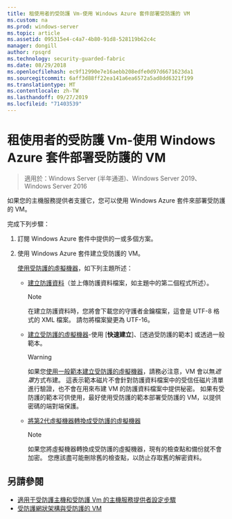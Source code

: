 ```yaml
---
title: 租使用者的受防護 Vm-使用 Windows Azure 套件部署受防護的 VM
ms.custom: na
ms.prod: windows-server
ms.topic: article
ms.assetid: 095315e4-c4a7-4b80-91d8-528119b62c4c
manager: dongill
author: rpsqrd
ms.technology: security-guarded-fabric
ms.date: 08/29/2018
ms.openlocfilehash: ec9f12990e7e16aebb208edfe0d97d6671623da1
ms.sourcegitcommit: 6aff3d88ff22ea141a6ea6572a5ad8dd6321f199
ms.translationtype: MT
ms.contentlocale: zh-TW
ms.lasthandoff: 09/27/2019
ms.locfileid: "71403539"
---
```

# <a name="shielded-vms--for-tenants---deploying-a-shielded-vm-by-using-windows-azure-pack"></a>租使用者的受防護 Vm-使用 Windows Azure 套件部署受防護的 VM

>適用於：Windows Server (半年通道)、Windows Server 2019、Windows Server 2016

如果您的主機服務提供者支援它，您可以使用 Windows Azure 套件來部署受防護的 VM。

完成下列步驟：

1. 訂閱 Windows Azure 套件中提供的一或多個方案。

2. 使用 Windows Azure 套件建立受防護的 VM。

    [使用受防護的虛擬機器](https://technet.microsoft.com/library/mt720674.aspx)，如下列主題所述：

   - [建立防護資料](https://technet.microsoft.com/library/mt720672.aspx)（並上傳防護資料檔案，如主題中的第二個程式所述）。
    
     > [!NOTE]
     > 在建立防護資料時，您將會下載您的守護者金鑰檔案，這會是 UTF-8 格式的 XML 檔案。 請勿將檔案變更為 UTF-16。
    
   - [建立受防護的虛擬機器](https://technet.microsoft.com/library/mt720673.aspx)-使用 [**快速建立**]、[透過受防護的範本] 或透過一般範本。
    
       > [!WARNING]
       > 如果您[使用一般範本建立受防護的虛擬機器](https://technet.microsoft.com/library/mt720673.aspx#Anchor_2)，請務必注意，VM 會以無*遮罩*方式布建。 這表示範本磁片不會針對防護資料檔案中的受信任磁片清單進行驗證，也不會在用來布建 VM 的防護資料檔案中提供秘密。 如果有受防護的範本可供使用，最好使用受防護的範本部署受防護的 VM，以提供密碼的端對端保護。
    
   - [將第2代虛擬機器轉換成受防護的虛擬機器](https://technet.microsoft.com/library/mt720670.aspx)
    
       > [!NOTE]
       > 如果您將虛擬機器轉換成受防護的虛擬機器，現有的檢查點和備份就不會加密。 您應該盡可能刪除舊的檢查點，以防止存取舊的解密資料。

## <a name="see-also"></a>另請參閱

- [適用于受防護主機和受防護 Vm 的主機服務提供者設定步驟](guarded-fabric-configuration-scenarios-for-shielded-vms-overview.md)
- [受防護網狀架構與受防護的 VM](guarded-fabric-and-shielded-vms-top-node.md)
